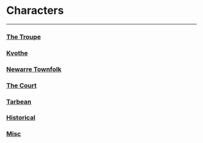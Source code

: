 # Characters

---

### [The Troupe](/the-troupe.md)

### [Kvothe](/kvothe.md)

### [Newarre Townfolk](/newarre-townfolk.md)

### [The Court](/the-court.md)

### [Tarbean](/tarbean.md)

### [Historical](/historical.md)

### [Misc](/misc.md)

